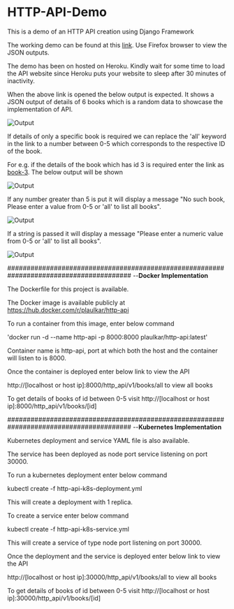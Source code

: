 # HTTP-API-Demo

This is a demo of an HTTP API creation using Django Framework

The working demo can be found at this [link](https://demo-http-api.herokuapp.com/http_api/v1/books/all). Use Firefox browser to view the JSON outputs.

The demo has been on hosted on Heroku. Kindly wait for some time to load the API website since Heroku puts your website to sleep after 30 minutes of inactivity.

When the above link is opened the below output is expected. It shows a JSON output of details of 6 books which is a random data to showcase the implementation of API.

![Output](https://i.ibb.co/dMSkLCN/Capture.png)

If details of only a specific book is required we can replace the 'all' keyword in the link to a number between 0-5 which corresponds to the respective ID of the book.

For e.g. if the details of the book which has id 3 is required enter the link as [book-3](https://demo-http-api.herokuapp.com/http_api/v1/books/3). The below output will be shown

![Output](https://i.ibb.co/RgD8jVC/Capture.png)

If any number greater than 5 is put it will display a message "No such book, Please enter a value from 0-5 or 'all' to list all books".

![Output](https://i.ibb.co/wpdwx3W/Capture.png)

If a string is passed it will display a message "Please enter a numeric value from 0-5 or 'all' to list all books".

![Output](https://i.ibb.co/850DYX8/Capture.png)

########################################################################################
--**Docker Implementation**

The Dockerfile for this project is available.

The Docker image is available publicly at https://hub.docker.com/r/plaulkar/http-api

To run a container from this image, enter below command

'docker run -d --name http-api -p 8000:8000 plaulkar/http-api:latest'

Container name is http-api, port at which both the host and the container will listen to is 8000.

Once the container is deployed enter below link to view the API

http://[localhost or host ip]:8000/http_api/v1/books/all to view all books

To get details of books of id between 0-5 visit http://[localhost or host ip]:8000/http_api/v1/books/[id]

########################################################################################
--**Kubernetes Implementation**

Kubernetes deployment and service YAML file is also available.

The service has been deployed as node port service listening on port 30000.

To run a kubernetes deployment enter below command

kubectl create -f http-api-k8s-deployment.yml

This will create a deployment with 1 replica.

To create a service enter below command

kubectl create -f http-api-k8s-service.yml

This will create a service of type node port listening on port 30000.

Once the deployment and the service is deployed enter below link to view the API

http://[localhost or host ip]:30000/http_api/v1/books/all to view all books

To get details of books of id between 0-5 visit http://[localhost or host ip]:30000/http_api/v1/books/[id]
